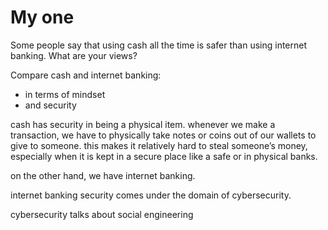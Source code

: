 # My one

Some people say that using cash all the time is safer than using internet banking. What are your views?

Compare cash and internet banking:

- in terms of mindset
- and security

cash has security in being a physical item. whenever we make a transaction, we have to physically take notes or coins out of our wallets to give to someone. this makes it relatively hard to steal someone’s money, especially when it is kept in a secure place like a safe or in physical banks.

on the other hand, we have internet banking. 

internet banking security comes under the domain of cybersecurity.

cybersecurity talks about social engineering

# 